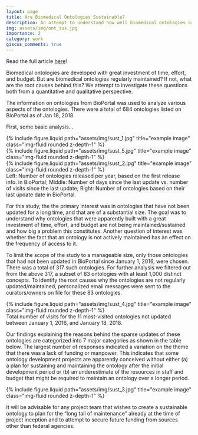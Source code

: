 ```yaml
---
layout: page
title: Are Biomedical Ontologies Sustainable?
description: An attempt to understand how well biomedical ontologies are maintained after their initial development!
img: assets/img/ont_sus.jpg
importance: 2
category: work
giscus_comments: true
---
```


Read the full article <a href="https://www.ncbi.nlm.nih.gov/pmc/articles/PMC6371329/">here</a>!

Biomedical ontologies are developed with great investment of time, effort, and
budget. But are biomedical ontologies regularly maintained? If not, what are the root causes
behind this? We attempt to investigate these questions both from a
quantitative and qualitative perspective.

The information on ontologies from BioPortal was used to analyze various aspects of the
ontologies. There were a total of 684 ontologies listed on BioPortal as of Jan 18, 2018.

First, some basic analysis...


<div class="row">
    <div class="col-sm mt-3 mt-md-0">
        {% include figure.liquid path="assets/img/sust_1.jpg" title="example image" class="img-fluid rounded z-depth-1" %}
    </div>
    <div class="col-sm mt-3 mt-md-0">
        {% include figure.liquid path="assets/img/sust_5.jpg" title="example image" class="img-fluid rounded z-depth-1" %}
    </div>
    <div class="col-sm mt-3 mt-md-0">
        {% include figure.liquid path="assets/img/sust_2.jpg" title="example image" class="img-fluid rounded z-depth-1" %}
    </div>
</div>
<div class="caption">
    Left: Number of ontologies released per year, based on the first release info. in BioPortal; Middle: Number of days since the last update vs. number of visits since the last update; Right: Number of ontologies based on their last update date in BioPortal.
</div>

For this study, the the primary interest was in ontologies that have not been updated for a
long time, and that are of a substantial size. The goal was to understand why ontologies that
were apparently built with a great investment of time, effort, and budget are not being
maintained/sustained and how big a problem this constitutes. Another question of interest
was whether the fact that an ontology is not actively maintained has an effect on the frequency
of access to it.

To limit the scope of the study to a manageable size, only those ontologies that had not
been updated in BioPortal since January 1, 2016, were chosen. There was a total of 317
such ontologies. For further analysis we filtered out from the above 317, a subset of 83 ontologies with at least 1,000
distinct concepts. To identify the root causes why the ontologies are not regularly updated/maintained,
personalized email messages were sent to the curators/owners on file for these 83
ontologies.

<div class="row">
    <div class="col-sm mt-3 mt-md-0">
        {% include figure.liquid path="assets/img/sust_4.jpg" title="example image" class="img-fluid rounded z-depth-1" %}
    </div>
</div>
<div class="caption">
    Total number of visits for the 11 most-visited ontologies not updated between
January 1, 2016, and January 18, 2018.
</div>

Our findings explaining the reasons behind the sparse updates of these ontologies are categorized into 7 major categories as shown in the table below. The largest number of responses indicated a variation on the theme that there was a lack of funding or manpower. This indicates that some ontology development projects are apparently conceived without
either (a) a plan for sustaining and maintaining the ontology after the initial development period or (b) an underestimate of the resources in staff and budget that might be required
to maintain an ontology over a longer period.

<div class="row">
    <div class="col-sm mt-3 mt-md-0">
        {% include figure.liquid path="assets/img/sust_3.jpg" title="example image" class="img-fluid rounded z-depth-1" %}
    </div>
</div>

It will be advisable for any project team that wishes to create a sustainable ontology to plan for the “long tail of maintenance” already at the time of project inception and to attempt to secure future funding from sources other than federal agencies.



